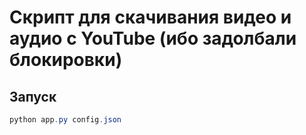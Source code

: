 # Скрипт для скачивания видео и аудио с YouTube (ибо задолбали блокировки)

## Запуск
```powershell
python app.py config.json
```